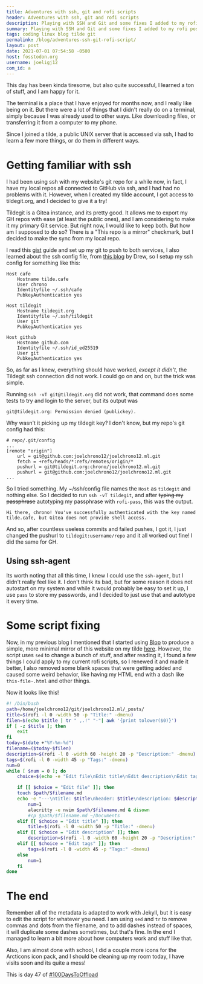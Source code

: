 ```yaml
---
title: Adventures with ssh, git and rofi scripts
header: Adventures with ssh, git and rofi scripts
description: Playing with SSH and Git and some fixes I added to my rofi post making script
summary: Playing with SSH and Git and some fixes I added to my rofi post making script
tags: coding linux blog tilde git
permalink: /blog/adventures-ssh-git-rofi-script/
layout: post
date: 2021-07-01 07:54:58 -0500
host: fosstodon.org
username: joeligj12
com_id: a
---
```


This day has been kinda tiresome, but also quite successful, I learned a ton of stuff, and I am happy for it.

The terminal is a place that I have enjoyed for months now, and I really like being on it. But there were a lot of things that I didn't really do on a terminal, simply because I was already used to other ways. Like downloading files, or transferring it from a computer to my phone. 

Since I joined a tilde, a public UNIX server that is accessed via ssh, I had to learn a few more things, or do them in different ways.

# Getting familiar with ssh

I had been using ssh with my website's git repo for a while now, in fact, I have my local repos all connected to GitHub via ssh, and I had had no problems with it. However, when I created my tilde account, I got access to tildegit.org, and I decided to give it a try!

Tildegit is a Gitea instance, and its pretty good. It allows me to export my GH repos with ease (at least the public ones), and I am considering to make it my primary Git service. But right now, I would like to keep both. But how am I supposed to do so? There is a "This repo is a mirror" checkmark, but I decided to make the sync from my local repo. 

I read this [gist](https://gist.github.com/rvl/c3f156e117e22a25f242) guide and set up my git to push to both services, I also learned about the ssh config file, from [this blog](https://friendo.monster/log/ssh_config.html) by Drew, so I setup my ssh config for something like this:

```
Host cafe
    Hostname tilde.cafe
    User chrono
    Identityfile ~/.ssh/cafe
    PubkeyAuthentication yes

Host tildegit
    Hostname tildegit.org
    Identityfile ~/.ssh/tildegit
    User git
    PubkeyAuthentication yes

Host github
    Hostname github.com
    Identityfile ~/.ssh/id_ed25519
    User git
    PubkeyAuthentication yes
```

So, as far as I knew, everything should have worked, *except it didn't*, the Tildegit ssh connection did not work. I could go on and on, but the trick was simple.

Running `ssh -vT git@tildegit.org` did not work, that command does some tests to try and login to the server, but its output was 

```
git@tildegit.org: Permission denied (publickey).
```

Why wasn't it picking up my tildegit key? I don't know, but my repo's git config had this:

```
# repo/.git/config
...
[remote "origin"]
	url = git@github.com:joelchrono12/joelchrono12.ml.git
	fetch = +refs/heads/*:refs/remotes/origin/*
	pushurl = git@tildegit.org:chrono/joelchrono12.ml.git
	pushurl = git@github.com:joelchrono12/joelchrono12.ml.git
...
```

So I tried something. My ~/ssh/config file names the `Host` as `tildegit` and nothing else. So I decided to run `ssh -vT tildegit`, and after ~~typing my passphrase~~ autotyping  my passphrase with `rofi-pass`, this was the output.

```
Hi there, chrono! You've successfully authenticated with the key named tilde.cafe, but Gitea does not provide shell access.
```

And so, after countless useless commits and failed pushes, I got it, I just changed the pushurl to `tildegit:username/repo` and it all worked out fine! I did the same for GH.

## Using ssh-agent

Its worth noting that all this time, I knew I could use the `ssh-agent`, but I didn't really feel like it. I don't think its bad, but for some reason it does not autostart on my system and while it would probably be easy to set it up, I use `pass` to store my passwords, and I decided to just use that and autotype it every time.

# Some script fixing

Now, in my previous blog I mentioned that I started using [Blop](https://gitlab.com/uoou/blop) to produce a simple, more minimal mirror of this website on my tilde [here](https://chrono.tilde.cafe). However, the script uses `sed` to change a bunch of stuff, and after reading it, I found a few things I could apply to my current rofi scripts, so I renewed it and made it better, I also removed some blank spaces that were getting added and caused some weird behavior, like having my HTML end with a dash like `this-file-.html` and other things.

Now it looks like this!
```bash
#! /bin/bash
path=/home/joelchrono12/git/joelchrono12.ml/_posts/
title=$(rofi -l 0 -width 50 -p "Title:" -dmenu)
filen=$(echo $title | tr " ,.!" "-"| awk '{print tolower($0)}')
if [ -z $title ]; then
	exit
fi
today=$(date +"%Y-%m-%d")
filename=($today-$filen)
description=$(rofi -l 0 -width 60 -height 20 -p "Description:" -dmenu)
tags=$(rofi -l 0 -width 45 -p "Tags:" -dmenu)
num=0
while [ $num = 0 ]; do
	choice=$(echo -e "Edit file\nEdit title\nEdit description\nEdit tags\nCancel" | rofi -width 15 -l 5-p "Now?:" -dmenu)

	if [[ $choice = "Edit file" ]]; then
  	touch $path/$filename.md
  	echo -e "---\ntitle: $title\nheader: $title\ndescription: $description\ntags: $tags\npermalink: /blog/$filen/\nlayout: post\ndate: $today $(date +"%T") -0500\n">> $path/$filename.md
		num=1
		alacritty -e nvim $path/$filename.md & disown
        #cp $path/$filename.md ~/Documents
	elif [[ $choice = "Edit title" ]]; then
		title=$(rofi -l 0 -width 50 -p "Title:" -dmenu)
	elif [[ $choice = "Edit description" ]]; then
		description=$(rofi -l 0 -width 60 -height 20 -p "Description:" -dmenu)
	elif [[ $choice = "Edit tags" ]]; then
		tags=$(rofi -l 0 -width 45 -p "Tags:" -dmenu)
	else
		num=1
	fi
done
```

# The end

Remember all of the metadata is adapted to work with Jekyll, but it is easy to edit the script for whatever you need. I am using `sed` and `tr` to remove commas and dots from the filename, and to add dashes instead of spaces, it will duplicate some dashes sometimes, but that's fine. In the end I managed to learn a bit more about how computers work and stuff like that. 

Also, I am almost done with school, I did a couple more icons for the Arcticons icon pack, and I should be cleaning up my room today, I have visits soon and its quite a mess!

This is day 47 of [#100DaysToOffload](https://100DaysToOffload.com)
